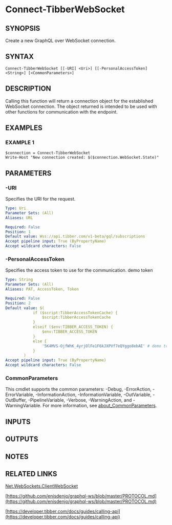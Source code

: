 # Connect-TibberWebSocket

## SYNOPSIS
Create a new GraphQL over WebSocket connection.

## SYNTAX

```
Connect-TibberWebSocket [[-URI] <Uri>] [[-PersonalAccessToken] <String>] [<CommonParameters>]
```

## DESCRIPTION
Calling this function will return a connection object for the established WebSocket connection.
The object returned is intended to be used with other functions for communication with the endpoint.

## EXAMPLES

### EXAMPLE 1
```
$connection = Connect-TibberWebSocket
Write-Host "New connection created: $($connection.WebSocket.State)"
```

## PARAMETERS

### -URI
Specifies the URI for the request.

```yaml
Type: Uri
Parameter Sets: (All)
Aliases: URL

Required: False
Position: 1
Default value: Wss://api.tibber.com/v1-beta/gql/subscriptions
Accept pipeline input: True (ByPropertyName)
Accept wildcard characters: False
```

### -PersonalAccessToken
Specifies the access token to use for the communication.
demo token

```yaml
Type: String
Parameter Sets: (All)
Aliases: PAT, AccessToken, Token

Required: False
Position: 2
Default value: $(
            if ($script:TibberAccessTokenCache) {
                $script:TibberAccessTokenCache
            }
            elseif ($env:TIBBER_ACCESS_TOKEN) {
                $env:TIBBER_ACCESS_TOKEN
            }
            else {
                '5K4MVS-OjfWhK_4yrjOlFe1F6kJXPVf7eQYggo8ebAE' # demo token
            }
        )
Accept pipeline input: True (ByPropertyName)
Accept wildcard characters: False
```

### CommonParameters
This cmdlet supports the common parameters: -Debug, -ErrorAction, -ErrorVariable, -InformationAction, -InformationVariable, -OutVariable, -OutBuffer, -PipelineVariable, -Verbose, -WarningAction, and -WarningVariable. For more information, see [about_CommonParameters](http://go.microsoft.com/fwlink/?LinkID=113216).

## INPUTS

## OUTPUTS

## NOTES

## RELATED LINKS

[Net.WebSockets.ClientWebSocket](Net.WebSockets.ClientWebSocket.md)

[https://github.com/enisdenjo/graphql-ws/blob/master/PROTOCOL.md](https://github.com/enisdenjo/graphql-ws/blob/master/PROTOCOL.md)

[https://developer.tibber.com/docs/guides/calling-api](https://developer.tibber.com/docs/guides/calling-api)

